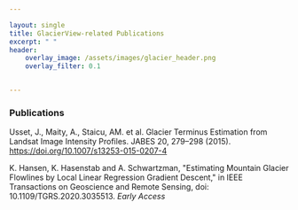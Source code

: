 ```yaml
---

layout: single
title: GlacierView-related Publications
excerpt: " "
header:
    overlay_image: /assets/images/glacier_header.png
    overlay_filter: 0.1


---
```


### Publications

Usset, J., Maity, A., Staicu, AM. et al. Glacier Terminus Estimation from Landsat Image Intensity Profiles. JABES 20, 279–298 (2015). https://doi.org/10.1007/s13253-015-0207-4


K. Hansen, K. Hasenstab and A. Schwartzman, "Estimating Mountain Glacier Flowlines by Local Linear Regression Gradient Descent," in IEEE Transactions on Geoscience and Remote Sensing, doi: 10.1109/TGRS.2020.3035513. *Early Access*
